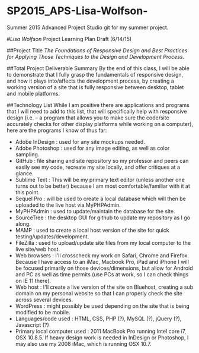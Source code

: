 # SP2015_APS-Lisa-Wolfson-
Summer 2015 Advanced Project Studio git for my summer project.

#*Lisa Wolfson* Project Learning Plan Draft (6/14/15)

##Project Title
*The Foundations of Responsive Design and Best Practices for Applying Those Techniques to the Design and Development Process.*

##Total Project Deliverable Summary
By the end of this class, I will be able to demonstrate that I fully grasp the fundamentals of responsive design, and how it plays into/affects the development process, by creating a working version of a site that is fully responsive between desktop, tablet and mobile platforms.

##Technology List
While I am positive there are applications and programs that I will need to add to this list, that will specifically help with responsive design (i.e. – a program that allows you to make sure the code/site accurately checks for other display platforms while working on a computer), here are the programs I know of thus far:

* Adobe InDesign : used for any site mockups needed.
* Adobe Photoshop : used for any image editing, as well as color sampling.
* GitHub : file sharing and site repository so my professor and peers can easily see my code, recreate my site locally, and offer critiques at a glance.
* Sublime Text : This will be my primary text editor (unless another one turns out to be better) because I am most comfortable/familiar with it at this point.
* Sequel Pro : will be used to create a local database which will then be uploaded to the live host via MyPHPAdmin.
* MyPHPAdmin : used to update/maintain the database for the site.
* SourceTree : the desktop GUI for github to update my repository as I go along.
* MAMP : used to create a local host version of the site for quick testing/updates/development.
* FileZilla : used to upload/update site files from my local computer to the live site/web host.
* Web browsers : I'll crosscheck my work on Safari, Chrome and Firefox. Because I have access to an iMac, Macbook Pro, iPad and iPhone I will be focused primarily on those devices/dimensions, but allow for Android and PC as well as time permits (use PCs at work, so I can check things on IE 11 there).
* Web host : I'll create a live version of the site on Bluehost, creating a sub domain on my personal website so that I can properly check the site across several devices.
* WordPress : might possibly be used depending on the site that is being modified to be mobile.
* Languages/code used : HTML, CSS, PHP (?), MySQL (?), jQuery (?), Javascript (?)
* Primary local computer used : 2011 MacBook Pro running Intel core i7, OSX 10.8.5. If heavy design work is needed in InDesign or Photoshop, I may also use my 2008 iMac, which is running OSX 10.7.
